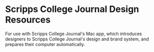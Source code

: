 # Scripps College Journal Design Resources

For use with Scripps College Journal's Mac app, which introduces designers to Scripps College Journal's design and brand system, and prepares their computer automatically.
